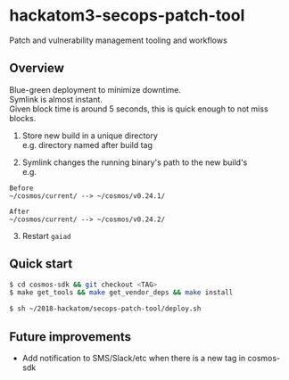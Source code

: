 # hackatom3-secops-patch-tool
Patch and vulnerability management tooling and workflows

## Overview
Blue-green deployment to minimize downtime.  
Symlink is almost instant.  
Given block time is around 5 seconds, this is quick enough to not miss blocks.
1. Store new build in a unique directory  
e.g. directory named after build tag

2. Symlink changes the running binary's path to the new build's  
e.g.
```
Before
~/cosmos/current/ --> ~/cosmos/v0.24.1/

After
~/cosmos/current/ --> ~/cosmos/v0.24.2/
```

3. Restart `gaiad`

## Quick start
```sh
$ cd cosmos-sdk && git checkout <TAG>
$ make get_tools && make get_vendor_deps && make install

$ sh ~/2018-hackatom/secops-patch-tool/deploy.sh
```

## Future improvements
- Add notification to SMS/Slack/etc when there is a new tag in cosmos-sdk